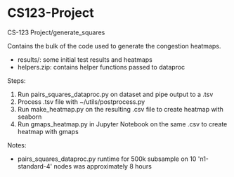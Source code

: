 # CS123-Project
CS-123 Project/generate_squares

Contains the bulk of the code used to generate the congestion heatmaps. 

- results/: some initial test results and heatmaps
- helpers.zip: contains helper functions passed to dataproc

Steps:
1) Run pairs_squares_dataproc.py on dataset and pipe output to a .tsv
2) Process .tsv file with ~/utils/postprocess.py
3) Run make_heatmap.py on the resulting .csv file to create heatmap with seaborn
4) Run gmaps_heatmap.py in Jupyter Notebook on the same .csv to create heatmap with gmaps

Notes:
- pairs_squares_dataproc.py runtime for 500k subsample on 10 'n1-standard-4' nodes was approximately 8 hours